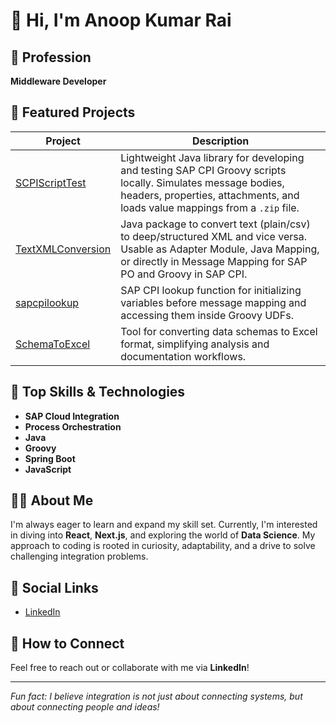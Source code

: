 # 👋 Hi, I'm Anoop Kumar Rai

## 🌟 Profession
**Middleware Developer**

## 🚀 Featured Projects

| Project | Description |
| ------- | ----------- |
| [SCPIScriptTest](https://github.com/AnoopRai610/SCPIScriptTest) | Lightweight Java library for developing and testing SAP CPI Groovy scripts locally. Simulates message bodies, headers, properties, attachments, and loads value mappings from a `.zip` file. |
| [TextXMLConversion](https://github.com/AnoopRai610/TextXMLConversion) | Java package to convert text (plain/csv) to deep/structured XML and vice versa. Usable as Adapter Module, Java Mapping, or directly in Message Mapping for SAP PO and Groovy in SAP CPI. |
| [sapcpilookup](https://github.com/AnoopRai610/sapcpilookup) | SAP CPI lookup function for initializing variables before message mapping and accessing them inside Groovy UDFs. |
| [SchemaToExcel](https://github.com/AnoopRai610/SchemaToExcel) | Tool for converting data schemas to Excel format, simplifying analysis and documentation workflows. |

## 💼 Top Skills & Technologies
- **SAP Cloud Integration**
- **Process Orchestration**
- **Java**
- **Groovy**
- **Spring Boot**
- **JavaScript**

## 🧑‍💻 About Me
I'm always eager to learn and expand my skill set. Currently, I'm interested in diving into **React**, **Next.js**, and exploring the world of **Data Science**. My approach to coding is rooted in curiosity, adaptability, and a drive to solve challenging integration problems.

## 🔗 Social Links
- [LinkedIn](https://www.linkedin.com/in/anoop-kumar-rai-97950879/)

## 🤝 How to Connect
Feel free to reach out or collaborate with me via **LinkedIn**!

---

*Fun fact: I believe integration is not just about connecting systems, but about connecting people and ideas!*
